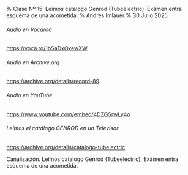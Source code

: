 % Clase Nº 15: Leímos catalogo Genrod (Tubeelectric). Exámen entra esquema de una acometida.
% Andrés Imlauer
% 30 Julio 2025

###### Audio en Vocaroo
https://voca.ro/1bSaDxOxewXW
###### Audio en Archive.org
https://archive.org/details/record-89
###### Audio en YouTube
https://www.youtube.com/embed/4DZGSrwLy4o

###### Leímos el catálogo GENROD en un Televisor
https://archive.org/details/catalogo-tubelectric

Canalización. Leímos catalogo Genrod (Tubeelectric). Exámen entra esquema de una acometida.
